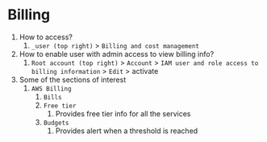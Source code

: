 
# Billing

1. How to access?
   1. `_user (top right)` > `Billing and cost management`
2. How to enable user with admin access to view billing info?
   1. `Root account (top right)` > `Account` > `IAM user and role access to billing information` > `Edit` > activate
3. Some of the sections of interest
   1. `AWS Billing` 
      1. `Bills`
      2. `Free tier`
         1. Provides free tier info for all the services
      3. `Budgets`
         1. Provides alert when a threshold is reached
   
    
